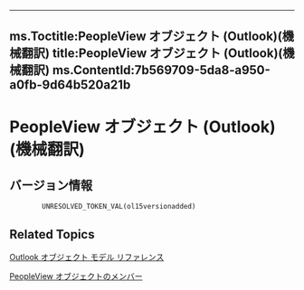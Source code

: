 
---
ms.Toctitle:PeopleView オブジェクト (Outlook)(機械翻訳)
title:PeopleView オブジェクト (Outlook)(機械翻訳)
ms.ContentId:7b569709-5da8-a950-a0fb-9d64b520a21b
---
# PeopleView オブジェクト (Outlook)(機械翻訳)





## バージョン情報

            UNRESOLVED_TOKEN_VAL(ol15versionadded)
          



## Related Topics

[Outlook オブジェクト モデル リファレンス](73221b13-d8d8-99b8-3394-b95dbbfd5ddc.md)

[PeopleView オブジェクトのメンバー](87b0295a-ab7d-28dd-cdf8-7e4331c3b802.md)




